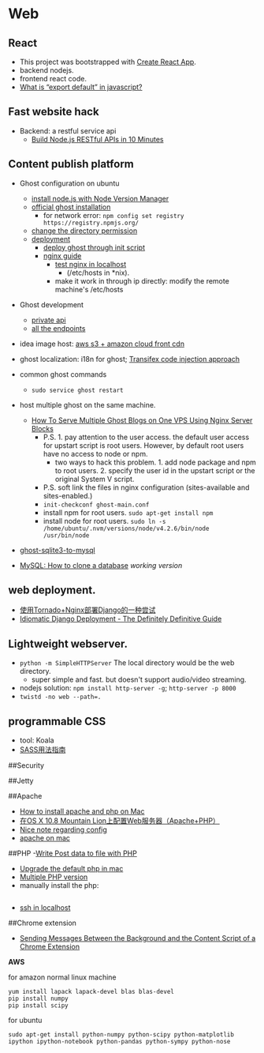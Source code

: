 Web
===========

## React

- This project was bootstrapped with [Create React App](https://github.com/facebook/create-react-app).
- backend nodejs.
- frontend react code.
- [What is “export default” in javascript?](https://stackoverflow.com/questions/21117160/what-is-export-default-in-javascript)


## Fast website hack

- Backend: a restful service api
	- [Build Node.js RESTful APIs in 10 Minutes](https://www.codementor.io/olatundegaruba/nodejs-restful-apis-in-10-minutes-q0sgsfhbd)
	



## Content publish platform

- Ghost configuration on ubuntu
	- [install node.js with Node Version Manager](http://www.hostingadvice.com/how-to/install-nodejs-ubuntu-14-04/)
	- [official ghost installation](http://support.ghost.org/installing-ghost-linux/)
		- for network error: `npm config set registry https://registry.npmjs.org/`
	- [change the directory permission](http://askubuntu.com/questions/162866/correct-permissions-for-var-www-and-wordpress)
	- [deployment](http://support.ghost.org/getting-started/)
		- [deploy ghost through init script](http://support.ghost.org/deploying-ghost/#init-script)
		- [nginx guide](http://support.ghost.org/basic-nginx-config/)
			- [test nginx in localhost](http://stackoverflow.com/questions/10095219/how-to-test-nginx-subdomains-on-localhost)
				- (/etc/hosts in *nix).
			- make it work in through ip directly: modify the remote machine's /etc/hosts
- Ghost development
	- [private api](https://api.ghost.org/docs/getting-started)
	- [all the endpoints](https://github.com/TryGhost/Ghost/wiki/%5BWIP%5D-API-Documentation#endpoints)
	
- idea image host: [aws s3 + amazon cloud front cdn](http://stackoverflow.com/questions/12148390/how-do-i-use-aws-s3-to-store-user-uploaded-pictures)

- ghost localization: i18n for ghost;  [Transifex code injection approach](https://docs.transifex.com/integrations/ghost/)

- common ghost commands
	- `sudo service ghost restart`
	
- host multiple ghost on the same machine.
	- [How To Serve Multiple Ghost Blogs on One VPS Using Nginx Server Blocks](https://www.digitalocean.com/community/tutorials/how-to-serve-multiple-ghost-blogs-on-one-vps-using-nginx-server-blocks)
		- P.S. 1. pay attention to the user access. the default user access for upstart script is root users. However, by default root users have no access to node or npm.
			- two ways to hack this problem. 1. add node package and npm to root users. 2. specify the user id in the upstart script or the original System V script.
		- P.S. soft link the files in nginx configuration (sites-available and sites-enabled.)
		- `init-checkconf ghost-main.conf `
		- install npm for root users. `sudo apt-get install npm`
		- install node for root users. `sudo ln -s /home/ubuntu/.nvm/versions/node/v4.2.6/bin/node /usr/bin/node`

- [ghost-sqlite3-to-mysql](http://blog.benoitblanchon.fr/ghost-sqlite3-to-mysql/)
- [MySQL: How to clone a database](https://makandracards.com/makandra/1605-mysql-how-to-clone-a-database) *working version*

## web deployment.

- [使用Tornado+Nginx部署Django的一种尝试](http://fendou.org/post/2012/06/01/tornad-nginx-django/)
- [Idiomatic Django Deployment - The Definitely Definitive Guide](http://rogueleaderr.com/post/65157477648/the-idiomatic-guide-to-deploying-django-in)


## Lightweight webserver.
- `python -m SimpleHTTPServer` The local directory would be the web directory.
	- super simple and fast. but doesn't support audio/video streaming.
- nodejs solution: `npm install http-server -g`; `http-server -p 8000`
- `twistd -no web --path=.`


## programmable CSS

- tool: Koala
- [SASS用法指南](http://www.ruanyifeng.com/blog/2012/06/sass.html)

##Security

##Jetty

##Apache

- [How to install apache and php on Mac](http://machiine.com/2013/how-to-install-apache-and-php-on-a-mac-with-osx-10-8-mamp-part-1/)
- [在OS X 10.8 Mountain Lion上配置Web服务器（Apache+PHP）](http://blog.shengbin.me/posts/os-x-10.8-mountain-lion-setup-web-server-apache-php/)
- [Nice note regarding config](http://note.rpsh.net/posts/2013/11/27/osx-10-9-apache-server-php-mysql)
- [apache on mac](http://osxdaily.com/2012/09/02/start-apache-web-server-mac-os-x/)



##PHP
-[Write Post data to file with PHP](http://stackoverflow.com/questions/4742898/write-post-data-to-file-with-php)
- [Upgrade the default php in mac](https://www.computersnyou.com/68/how-to-upgrade-php-in-mac-osx-compiling-from-source/)
- [Multiple PHP version](http://getgrav.org/blog/mac-os-x-apache-setup-multiple-php-versions)
- manually install the php:
```./configure  --with-apxs2=/usr/sbin/apxs   --with-mysql   --with-gd   --with-jpeg-dir  --enable-gd-native-ttf    --with-freetype-dir
```
- [ssh in localhost](https://plus.google.com/+FrancoisBeaufort/posts/5rWjum26uVY)


##Chrome extension
- [Sending Messages Between the Background and the Content Script of a Chrome Extension](http://willvk.blogspot.com/2013/05/sending-messages-between-background-and.html)

**AWS**


for amazon normal linux machine
```
yum install lapack lapack-devel blas blas-devel
pip install numpy
pip install scipy
```

for ubuntu
```
sudo apt-get install python-numpy python-scipy python-matplotlib ipython ipython-notebook python-pandas python-sympy python-nose
```




